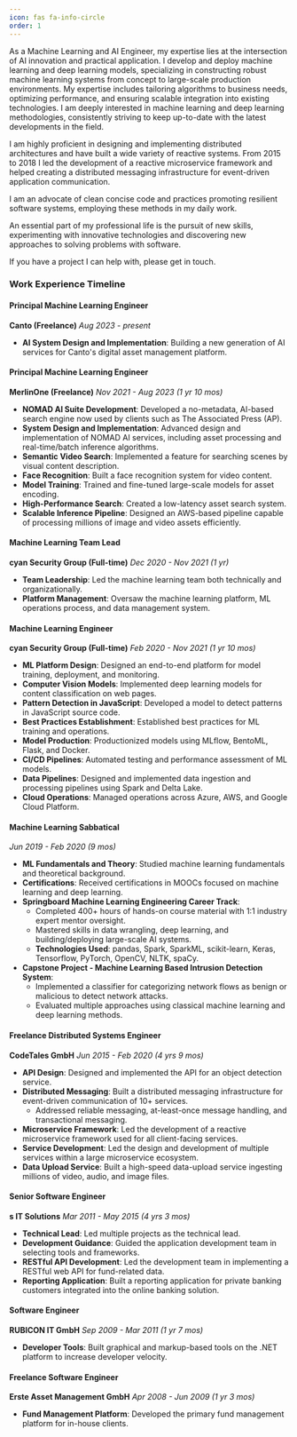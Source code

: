 ```yaml
---
icon: fas fa-info-circle
order: 1
---
```


As a Machine Learning and AI Engineer, my expertise lies at the intersection of AI innovation and practical application.
I develop and deploy machine learning and deep learning models, specializing in constructing robust machine learning systems from concept to large-scale production environments. My expertise includes tailoring algorithms to business needs, optimizing performance, and ensuring scalable integration into existing technologies.
I am deeply interested in machine learning and deep learning methodologies, consistently striving to keep up-to-date with the latest developments in the field.

I am highly proficient in designing and implementing distributed architectures and have built a wide variety of reactive systems. From 2015 to 2018 I led the development of a reactive microservice framework and helped creating a distributed messaging infrastructure for event-driven application communication.

I am an advocate of clean concise code and practices promoting resilient software systems, employing these methods in my daily work.

An essential part of my professional life is the pursuit of new skills, experimenting with innovative technologies and discovering new approaches to solving problems with software.

If you have a project I can help with, please get in touch.

### Work Experience Timeline

#### **Principal Machine Learning Engineer**
**Canto (Freelance)**
*Aug 2023 - present*

- **AI System Design and Implementation**: Building a new generation of AI services for Canto's digital asset management platform. 

#### **Principal Machine Learning Engineer**
**MerlinOne (Freelance)**
*Nov 2021 - Aug 2023 (1 yr 10 mos)*

- **NOMAD AI Suite Development**: Developed a no-metadata, AI-based search engine now used by clients such as The Associated Press (AP).
- **System Design and Implementation**: Advanced design and implementation of NOMAD AI services, including asset processing and real-time/batch inference algorithms.
- **Semantic Video Search**: Implemented a feature for searching scenes by visual content description.
- **Face Recognition**: Built a face recognition system for video content.
- **Model Training**: Trained and fine-tuned large-scale models for asset encoding.
- **High-Performance Search**: Created a low-latency asset search system.
- **Scalable Inference Pipeline**: Designed an AWS-based pipeline capable of processing millions of image and video assets efficiently.

#### **Machine Learning Team Lead**
**cyan Security Group (Full-time)**
*Dec 2020 - Nov 2021 (1 yr)*

- **Team Leadership**: Led the machine learning team both technically and organizationally.
- **Platform Management**: Oversaw the machine learning platform, ML operations process, and data management system.

#### **Machine Learning Engineer**
**cyan Security Group (Full-time)**
*Feb 2020 - Nov 2021 (1 yr 10 mos)*

- **ML Platform Design**: Designed an end-to-end platform for model training, deployment, and monitoring.
- **Computer Vision Models**: Implemented deep learning models for content classification on web pages.
- **Pattern Detection in JavaScript**: Developed a model to detect patterns in JavaScript source code.
- **Best Practices Establishment**: Established best practices for ML training and operations.
- **Model Production**: Productionized models using MLflow, BentoML, Flask, and Docker.
- **CI/CD Pipelines**: Automated testing and performance assessment of ML models.
- **Data Pipelines**: Designed and implemented data ingestion and processing pipelines using Spark and Delta Lake.
- **Cloud Operations**: Managed operations across Azure, AWS, and Google Cloud Platform.

#### **Machine Learning Sabbatical**
*Jun 2019 - Feb 2020 (9 mos)*

- **ML Fundamentals and Theory**: Studied machine learning fundamentals and theoretical background.
- **Certifications**: Received certifications in MOOCs focused on machine learning and deep learning.
- **Springboard Machine Learning Engineering Career Track**:
  - Completed 400+ hours of hands-on course material with 1:1 industry expert mentor oversight.
  - Mastered skills in data wrangling, deep learning, and building/deploying large-scale AI systems.
  - **Technologies Used**: pandas, Spark, SparkML, scikit-learn, Keras, Tensorflow, PyTorch, OpenCV, NLTK, spaCy.
- **Capstone Project - Machine Learning Based Intrusion Detection System**:
  - Implemented a classifier for categorizing network flows as benign or malicious to detect network attacks.
  - Evaluated multiple approaches using classical machine learning and deep learning methods.

#### **Freelance Distributed Systems Engineer**
**CodeTales GmbH**
*Jun 2015 - Feb 2020 (4 yrs 9 mos)*

- **API Design**: Designed and implemented the API for an object detection service.
- **Distributed Messaging**: Built a distributed messaging infrastructure for event-driven communication of 10+ services.
  - Addressed reliable messaging, at-least-once message handling, and transactional messaging.
- **Microservice Framework**: Led the development of a reactive microservice framework used for all client-facing services.
- **Service Development**: Led the design and development of multiple services within a large microservice ecosystem.
- **Data Upload Service**: Built a high-speed data-upload service ingesting millions of video, audio, and image files.

#### **Senior Software Engineer**
**s IT Solutions**
*Mar 2011 - May 2015 (4 yrs 3 mos)*

- **Technical Lead**: Led multiple projects as the technical lead.
- **Development Guidance**: Guided the application development team in selecting tools and frameworks.
- **RESTful API Development**: Led the development team in implementing a RESTful web API for fund-related data.
- **Reporting Application**: Built a reporting application for private banking customers integrated into the online banking solution.

#### **Software Engineer**
**RUBICON IT GmbH**
*Sep 2009 - Mar 2011 (1 yr 7 mos)*

- **Developer Tools**: Built graphical and markup-based tools on the .NET platform to increase developer velocity.

#### **Freelance Software Engineer**
**Erste Asset Management GmbH**
*Apr 2008 - Jun 2009 (1 yr 3 mos)*

- **Fund Management Platform**: Developed the primary fund management platform for in-house clients.

